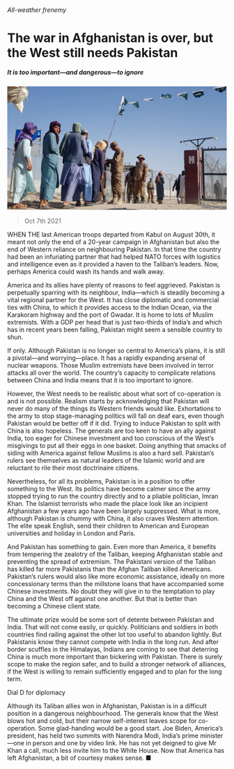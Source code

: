 ###### All-weather frenemy

# The war in Afghanistan is over, but the West still needs Pakistan 

##### It is too important—and dangerous—to ignore 

![image](images/20211009_ldp504.jpg) 

> Oct 7th 2021 

WHEN THE last American troops departed from Kabul on August 30th, it meant not only the end of a 20-year campaign in Afghanistan but also the end of Western reliance on neighbouring Pakistan. In that time the country had been an infuriating partner that had helped NATO forces with logistics and intelligence even as it provided a haven to the Taliban’s leaders. Now, perhaps America could wash its hands and walk away.

America and its allies have plenty of reasons to feel aggrieved. Pakistan is perpetually sparring with its neighbour, India—which is steadily becoming a vital regional partner for the West. It has close diplomatic and commercial ties with China, to which it provides access to the Indian Ocean, via the Karakoram highway and the port of Gwadar. It is home to lots of Muslim extremists. With a GDP per head that is just two-thirds of India’s and which has in recent years been falling, Pakistan might seem a sensible country to shun.


If only. Although Pakistan is no longer so central to America’s plans, it is still a pivotal—and worrying—place. It has a rapidly expanding arsenal of nuclear weapons. Those Muslim extremists have been involved in terror attacks all over the world. The country’s capacity to complicate relations between China and India means that it is too important to ignore.

However, the West needs to be realistic about what sort of co-operation is and is not possible. Realism starts by acknowledging that Pakistan will never do many of the things its Western friends would like. Exhortations to the army to stop stage-managing politics will fall on deaf ears, even though Pakistan would be better off if it did. Trying to induce Pakistan to split with China is also hopeless. The generals are too keen to have an ally against India, too eager for Chinese investment and too conscious of the West’s misgivings to put all their eggs in one basket. Doing anything that smacks of siding with America against fellow Muslims is also a hard sell. Pakistan’s rulers see themselves as natural leaders of the Islamic world and are reluctant to rile their most doctrinaire citizens.

Nevertheless, for all its problems, Pakistan is in a position to offer something to the West. Its politics have become calmer since the army stopped trying to run the country directly and  to a pliable politician, Imran Khan. The Islamist terrorists who made the place look like an incipient Afghanistan a few years ago have been largely suppressed. What is more, although Pakistan is chummy with China, it also craves Western attention. The elite speak English, send their children to American and European universities and holiday in London and Paris.

And Pakistan has something to gain. Even more than America, it benefits from tempering the zealotry of the Taliban, keeping Afghanistan stable and preventing the spread of extremism. The Pakistani version of the Taliban has killed far more Pakistanis than the Afghan Taliban killed Americans. Pakistan’s rulers would also like more economic assistance, ideally on more concessionary terms than the millstone loans that have accompanied some Chinese investments. No doubt they will give in to the temptation to play China and the West off against one another. But that is better than becoming a Chinese client state.

The ultimate prize would be some sort of detente between Pakistan and India. That will not come easily, or quickly. Politicians and soldiers in both countries find railing against the other lot too useful to abandon lightly. But Pakistanis know they cannot compete with India in the long run. And after border scuffles in the Himalayas, Indians are coming to see that deterring China is much more important than bickering with Pakistan. There is surely scope to make the region safer, and to build a stronger network of alliances, if the West is willing to remain sufficiently engaged and to plan for the long term.

Dial D for diplomacy

Although its Taliban allies won in Afghanistan, Pakistan is in a difficult position in a dangerous neighbourhood. The generals know that the West blows hot and cold, but their narrow self-interest leaves scope for co-operation. Some glad-handing would be a good start. Joe Biden, America’s president, has held two summits with Narendra Modi, India’s prime minister—one in person and one by video link. He has not yet deigned to give Mr Khan a call, much less invite him to the White House. Now that America has left Afghanistan, a bit of courtesy makes sense. ■

